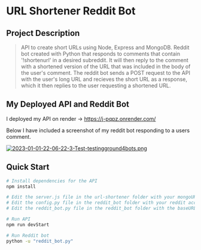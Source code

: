 # URL Shortener Reddit Bot

## Project Description
> API to create short URLs using Node, Express and MongoDB. Reddit bot created with Python that responds to comments that contain '!shortenurl' in a desired subreddit. It will then reply to the comment with a shortened version of the URL that was included in the body of the user's comment. The reddit bot sends a POST request to the API with the user's long URL and recieves the short URL as a response, which it then replies to the user requesting a shortened URL. 


## My Deployed API and Reddit Bot
I deployed my API on render -> https://j-pqpz.onrender.com/

Below I have included a screenshot of my reddit bot responding to a users comment. 

[![2023-01-01-22-06-22-3-Test-testingground4bots.png](https://i.postimg.cc/Kz2TJbMy/2023-01-01-22-06-22-3-Test-testingground4bots.png)](https://postimg.cc/CZcdxW7v)

## Quick Start

```bash
# Install dependencies for the API
npm install

# Edit the server.js file in the url-shortener folder with your mongoURI 
# Edit the config.py file in the reddit_bot folder with your reddit account username, password, client_id, client_secret 
# Edit the reddit_bot.py file in the reddit_bot folder with the baseURL of the API 

# Run API
npm run devStart 

# Run Reddit bot
python -u "reddit_bot.py"


